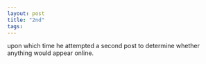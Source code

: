 ```yaml
---
layout: post
title: "2nd"
tags:
---
```


upon which time he attempted a second post to determine whether anything would appear online.